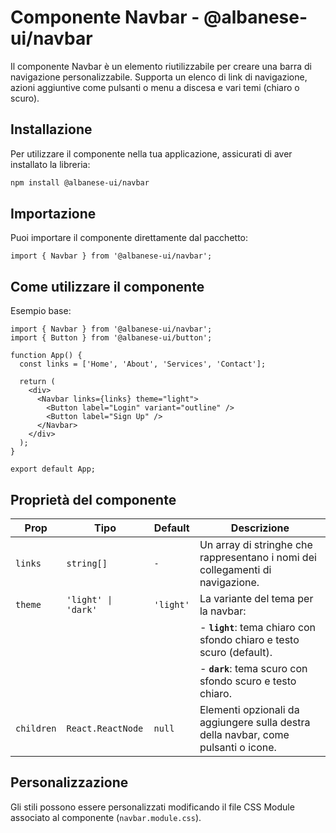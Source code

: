 # Componente Navbar - @albanese-ui/navbar

Il componente Navbar è un elemento riutilizzabile per creare una barra di navigazione personalizzabile. Supporta un elenco di link di navigazione, azioni aggiuntive come pulsanti o menu a discesa e vari temi (chiaro o scuro).

## Installazione

Per utilizzare il componente nella tua applicazione, assicurati di aver installato la libreria:

```bash
npm install @albanese-ui/navbar
```

## Importazione

Puoi importare il componente direttamente dal pacchetto:

```tsx
import { Navbar } from '@albanese-ui/navbar';
```

## Come utilizzare il componente

Esempio base:

```tsx
import { Navbar } from '@albanese-ui/navbar';
import { Button } from '@albanese-ui/button';

function App() {
  const links = ['Home', 'About', 'Services', 'Contact'];

  return (
    <div>
      <Navbar links={links} theme="light">
        <Button label="Login" variant="outline" />
        <Button label="Sign Up" />
      </Navbar>
    </div>
  );
}

export default App;
```

## Proprietà del componente

| **Prop**   | **Tipo**            | **Default** | **Descrizione**                                                                                  |
|------------|---------------------|-------------|--------------------------------------------------------------------------------------------------|
| `links`    | `string[]`            | `-`         | Un array di stringhe che rappresentano i nomi dei collegamenti di navigazione.                                |
| `theme`    | `'light' \| 'dark'` | `'light'`   | La variante del tema per la navbar:                                                              |
|            |                     |             | - **`light`**: tema chiaro con sfondo chiaro e testo scuro (default).                           |
|            |                     |             | - **`dark`**: tema scuro con sfondo scuro e testo chiaro.                                       |
| `children` | `React.ReactNode`   | `null`      | Elementi opzionali da aggiungere sulla destra della navbar, come pulsanti o icone.  |

## Personalizzazione

Gli stili possono essere personalizzati modificando il file CSS Module associato al componente (`navbar.module.css`).
